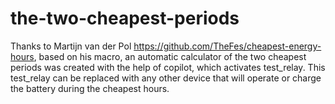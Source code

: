 # the-two-cheapest-periods
Thanks to Martijn van der Pol https://github.com/TheFes/cheapest-energy-hours, based on his macro, 
an automatic calculator of the two cheapest periods was created with the help of copilot, which activates test_relay.
This test_relay can be replaced with any other device that will operate or charge the battery during the cheapest hours.

